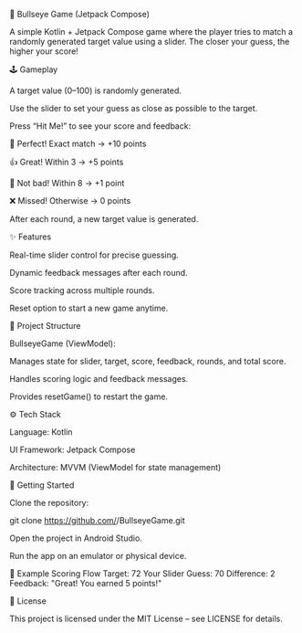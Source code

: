 🎯 Bullseye Game (Jetpack Compose)

A simple Kotlin + Jetpack Compose game where the player tries to match a randomly generated target value using a slider.
The closer your guess, the higher your score!

🕹️ Gameplay

A target value (0–100) is randomly generated.

Use the slider to set your guess as close as possible to the target.

Press “Hit Me!” to see your score and feedback:

🎯 Perfect! Exact match → +10 points

👍 Great! Within 3 → +5 points

🙂 Not bad! Within 8 → +1 point

❌ Missed! Otherwise → 0 points

After each round, a new target value is generated.

✨ Features

Real-time slider control for precise guessing.

Dynamic feedback messages after each round.

Score tracking across multiple rounds.

Reset option to start a new game anytime.

📂 Project Structure

BullseyeGame (ViewModel):

Manages state for slider, target, score, feedback, rounds, and total score.

Handles scoring logic and feedback messages.

Provides resetGame() to restart the game.

⚙️ Tech Stack

Language: Kotlin

UI Framework: Jetpack Compose

Architecture: MVVM (ViewModel for state management)

🚀 Getting Started

Clone the repository:

git clone https://github.com/<your-username>/BullseyeGame.git


Open the project in Android Studio.

Run the app on an emulator or physical device.

🎯 Example Scoring Flow
Target: 72
Your Slider Guess: 70
Difference: 2
Feedback: "Great! You earned 5 points!"

📜 License

This project is licensed under the MIT License – see LICENSE
 for details.

